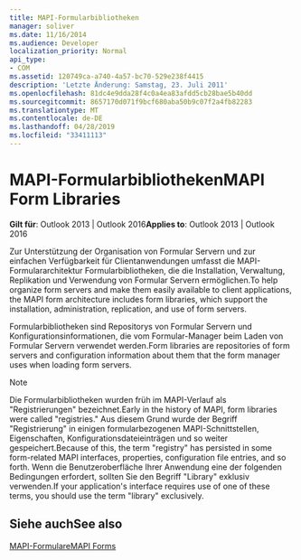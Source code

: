 ```yaml
---
title: MAPI-Formularbibliotheken
manager: soliver
ms.date: 11/16/2014
ms.audience: Developer
localization_priority: Normal
api_type:
- COM
ms.assetid: 120749ca-a740-4a57-bc70-529e238f4415
description: 'Letzte Änderung: Samstag, 23. Juli 2011'
ms.openlocfilehash: 81dc4e9dda28f4c0a4ea83afdd5cb28bae5b40dd
ms.sourcegitcommit: 8657170d071f9bcf680aba50b9c07f2a4fb82283
ms.translationtype: MT
ms.contentlocale: de-DE
ms.lasthandoff: 04/28/2019
ms.locfileid: "33411113"
---
```

# <a name="mapi-form-libraries"></a><span data-ttu-id="e3f00-103">MAPI-Formularbibliotheken</span><span class="sxs-lookup"><span data-stu-id="e3f00-103">MAPI Form Libraries</span></span>

  
  
<span data-ttu-id="e3f00-104">**Gilt für**: Outlook 2013 | Outlook 2016</span><span class="sxs-lookup"><span data-stu-id="e3f00-104">**Applies to**: Outlook 2013 | Outlook 2016</span></span> 
  
<span data-ttu-id="e3f00-105">Zur Unterstützung der Organisation von Formular Servern und zur einfachen Verfügbarkeit für Clientanwendungen umfasst die MAPI-Formulararchitektur Formularbibliotheken, die die Installation, Verwaltung, Replikation und Verwendung von Formular Servern ermöglichen.</span><span class="sxs-lookup"><span data-stu-id="e3f00-105">To help organize form servers and make them easily available to client applications, the MAPI form architecture includes form libraries, which support the installation, administration, replication, and use of form servers.</span></span>
  
<span data-ttu-id="e3f00-106">Formularbibliotheken sind Repositorys von Formular Servern und Konfigurationsinformationen, die vom Formular-Manager beim Laden von Formular Servern verwendet werden.</span><span class="sxs-lookup"><span data-stu-id="e3f00-106">Form libraries are repositories of form servers and configuration information about them that the form manager uses when loading form servers.</span></span> 
  
> [!NOTE]
> <span data-ttu-id="e3f00-107">Die Formularbibliotheken wurden früh im MAPI-Verlauf als "Registrierungen" bezeichnet.</span><span class="sxs-lookup"><span data-stu-id="e3f00-107">Early in the history of MAPI, form libraries were called "registries."</span></span> <span data-ttu-id="e3f00-108">Aus diesem Grund wurde der Begriff "Registrierung" in einigen formularbezogenen MAPI-Schnittstellen, Eigenschaften, Konfigurationsdateieinträgen und so weiter gespeichert.</span><span class="sxs-lookup"><span data-stu-id="e3f00-108">Because of this, the term "registry" has persisted in some form-related MAPI interfaces, properties, configuration file entries, and so forth.</span></span> <span data-ttu-id="e3f00-109">Wenn die Benutzeroberfläche Ihrer Anwendung eine der folgenden Bedingungen erfordert, sollten Sie den Begriff "Library" exklusiv verwenden.</span><span class="sxs-lookup"><span data-stu-id="e3f00-109">If your application's interface requires use of one of these terms, you should use the term "library" exclusively.</span></span> 
  
## <a name="see-also"></a><span data-ttu-id="e3f00-110">Siehe auch</span><span class="sxs-lookup"><span data-stu-id="e3f00-110">See also</span></span>



[<span data-ttu-id="e3f00-111">MAPI-Formulare</span><span class="sxs-lookup"><span data-stu-id="e3f00-111">MAPI Forms</span></span>](mapi-forms.md)

